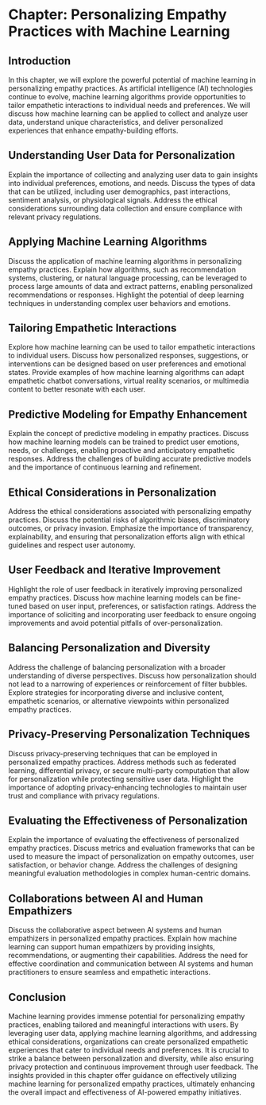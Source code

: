 Chapter: Personalizing Empathy Practices with Machine Learning
==============================================================

Introduction
------------

In this chapter, we will explore the powerful potential of machine learning in personalizing empathy practices. As artificial intelligence (AI) technologies continue to evolve, machine learning algorithms provide opportunities to tailor empathetic interactions to individual needs and preferences. We will discuss how machine learning can be applied to collect and analyze user data, understand unique characteristics, and deliver personalized experiences that enhance empathy-building efforts.

Understanding User Data for Personalization
-------------------------------------------

Explain the importance of collecting and analyzing user data to gain insights into individual preferences, emotions, and needs. Discuss the types of data that can be utilized, including user demographics, past interactions, sentiment analysis, or physiological signals. Address the ethical considerations surrounding data collection and ensure compliance with relevant privacy regulations.

Applying Machine Learning Algorithms
------------------------------------

Discuss the application of machine learning algorithms in personalizing empathy practices. Explain how algorithms, such as recommendation systems, clustering, or natural language processing, can be leveraged to process large amounts of data and extract patterns, enabling personalized recommendations or responses. Highlight the potential of deep learning techniques in understanding complex user behaviors and emotions.

Tailoring Empathetic Interactions
---------------------------------

Explore how machine learning can be used to tailor empathetic interactions to individual users. Discuss how personalized responses, suggestions, or interventions can be designed based on user preferences and emotional states. Provide examples of how machine learning algorithms can adapt empathetic chatbot conversations, virtual reality scenarios, or multimedia content to better resonate with each user.

Predictive Modeling for Empathy Enhancement
-------------------------------------------

Explain the concept of predictive modeling in empathy practices. Discuss how machine learning models can be trained to predict user emotions, needs, or challenges, enabling proactive and anticipatory empathetic responses. Address the challenges of building accurate predictive models and the importance of continuous learning and refinement.

Ethical Considerations in Personalization
-----------------------------------------

Address the ethical considerations associated with personalizing empathy practices. Discuss the potential risks of algorithmic biases, discriminatory outcomes, or privacy invasion. Emphasize the importance of transparency, explainability, and ensuring that personalization efforts align with ethical guidelines and respect user autonomy.

User Feedback and Iterative Improvement
---------------------------------------

Highlight the role of user feedback in iteratively improving personalized empathy practices. Discuss how machine learning models can be fine-tuned based on user input, preferences, or satisfaction ratings. Address the importance of soliciting and incorporating user feedback to ensure ongoing improvements and avoid potential pitfalls of over-personalization.

Balancing Personalization and Diversity
---------------------------------------

Address the challenge of balancing personalization with a broader understanding of diverse perspectives. Discuss how personalization should not lead to a narrowing of experiences or reinforcement of filter bubbles. Explore strategies for incorporating diverse and inclusive content, empathetic scenarios, or alternative viewpoints within personalized empathy practices.

Privacy-Preserving Personalization Techniques
---------------------------------------------

Discuss privacy-preserving techniques that can be employed in personalized empathy practices. Address methods such as federated learning, differential privacy, or secure multi-party computation that allow for personalization while protecting sensitive user data. Highlight the importance of adopting privacy-enhancing technologies to maintain user trust and compliance with privacy regulations.

Evaluating the Effectiveness of Personalization
-----------------------------------------------

Explain the importance of evaluating the effectiveness of personalized empathy practices. Discuss metrics and evaluation frameworks that can be used to measure the impact of personalization on empathy outcomes, user satisfaction, or behavior change. Address the challenges of designing meaningful evaluation methodologies in complex human-centric domains.

Collaborations between AI and Human Empathizers
-----------------------------------------------

Discuss the collaborative aspect between AI systems and human empathizers in personalized empathy practices. Explain how machine learning can support human empathizers by providing insights, recommendations, or augmenting their capabilities. Address the need for effective coordination and communication between AI systems and human practitioners to ensure seamless and empathetic interactions.

Conclusion
----------

Machine learning provides immense potential for personalizing empathy practices, enabling tailored and meaningful interactions with users. By leveraging user data, applying machine learning algorithms, and addressing ethical considerations, organizations can create personalized empathetic experiences that cater to individual needs and preferences. It is crucial to strike a balance between personalization and diversity, while also ensuring privacy protection and continuous improvement through user feedback. The insights provided in this chapter offer guidance on effectively utilizing machine learning for personalized empathy practices, ultimately enhancing the overall impact and effectiveness of AI-powered empathy initiatives.
